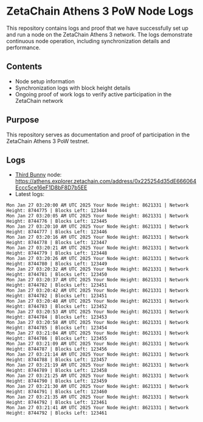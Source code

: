 # ZetaChain Athens 3 PoW Node Logs
This repository contains logs and proof that we have successfully set up and run a node on the ZetaChain Athens 3 network. The logs demonstrate continuous node operation, including synchronization details and performance.

## Contents
- Node setup information
- Synchronization logs with block height details
- Ongoing proof of work logs to verify active participation in the ZetaChain network

## Purpose
This repository serves as documentation and proof of participation in the ZetaChain Athens 3 PoW testnet.

## Logs

- [Third Bunny](https://thirdbunny.xyz/) node: https://athens.explorer.zetachain.com/address/0x225254d35dE666064Eccc5ce16eF1D8bF8D7b5EE
- Latest logs:
```
Mon Jan 27 03:20:00 AM UTC 2025 Your Node Height: 8621331 | Network Height: 8744775 | Blocks Left: 123444
Mon Jan 27 03:20:05 AM UTC 2025 Your Node Height: 8621331 | Network Height: 8744776 | Blocks Left: 123445
Mon Jan 27 03:20:10 AM UTC 2025 Your Node Height: 8621331 | Network Height: 8744777 | Blocks Left: 123446
Mon Jan 27 03:20:16 AM UTC 2025 Your Node Height: 8621331 | Network Height: 8744778 | Blocks Left: 123447
Mon Jan 27 03:20:21 AM UTC 2025 Your Node Height: 8621331 | Network Height: 8744779 | Blocks Left: 123448
Mon Jan 27 03:20:26 AM UTC 2025 Your Node Height: 8621331 | Network Height: 8744780 | Blocks Left: 123449
Mon Jan 27 03:20:32 AM UTC 2025 Your Node Height: 8621331 | Network Height: 8744781 | Blocks Left: 123450
Mon Jan 27 03:20:37 AM UTC 2025 Your Node Height: 8621331 | Network Height: 8744782 | Blocks Left: 123451
Mon Jan 27 03:20:42 AM UTC 2025 Your Node Height: 8621331 | Network Height: 8744782 | Blocks Left: 123451
Mon Jan 27 03:20:48 AM UTC 2025 Your Node Height: 8621331 | Network Height: 8744783 | Blocks Left: 123452
Mon Jan 27 03:20:53 AM UTC 2025 Your Node Height: 8621331 | Network Height: 8744784 | Blocks Left: 123453
Mon Jan 27 03:20:58 AM UTC 2025 Your Node Height: 8621331 | Network Height: 8744785 | Blocks Left: 123454
Mon Jan 27 03:21:04 AM UTC 2025 Your Node Height: 8621331 | Network Height: 8744786 | Blocks Left: 123455
Mon Jan 27 03:21:09 AM UTC 2025 Your Node Height: 8621331 | Network Height: 8744787 | Blocks Left: 123456
Mon Jan 27 03:21:14 AM UTC 2025 Your Node Height: 8621331 | Network Height: 8744788 | Blocks Left: 123457
Mon Jan 27 03:21:19 AM UTC 2025 Your Node Height: 8621331 | Network Height: 8744789 | Blocks Left: 123458
Mon Jan 27 03:21:25 AM UTC 2025 Your Node Height: 8621331 | Network Height: 8744790 | Blocks Left: 123459
Mon Jan 27 03:21:30 AM UTC 2025 Your Node Height: 8621331 | Network Height: 8744791 | Blocks Left: 123460
Mon Jan 27 03:21:35 AM UTC 2025 Your Node Height: 8621331 | Network Height: 8744792 | Blocks Left: 123461
Mon Jan 27 03:21:41 AM UTC 2025 Your Node Height: 8621331 | Network Height: 8744792 | Blocks Left: 123461
```
